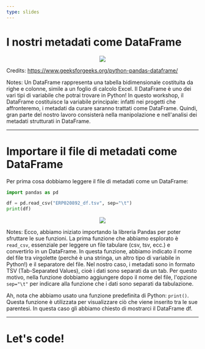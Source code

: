 ```yaml
---
type: slides
---
```


# I nostri metadati come DataFrame

<center><img src="imgs/1.1-df.png"></center>

Credits: https://www.geeksforgeeks.org/python-pandas-dataframe/

Notes: Un DataFrame rappresenta una tabella bidimensionale costituita da righe e colonne, simile a un foglio di calcolo Excel. Il DataFrame è uno dei vari tipi di variabile che potrai trovare in Python! In questo workshop, il DataFrame costituisce la variabile principale: infatti nei progetti che affronteremo, i metadati da curare saranno trattati come DataFrame. Quindi, gran parte del nostro lavoro consisterà nella manipolazione e nell'analisi dei metadati strutturati in DataFrame.

---

# Importare il file di metadati come DataFrame

Per prima cosa dobbiamo leggere il file di metadati come un DataFrame:

```python
import pandas as pd

df = pd.read_csv("ERP020892_df.tsv", sep="\t")
print(df)
```

<center><img src="imgs/1.1-print_df.png"></center>

Notes: Ecco, abbiamo iniziato importando la libreria Pandas per poter sfruttare le sue funzioni. La prima funzione che abbiamo esplorato è `read_csv`, essenziale per leggere un file tabulare (csv, tsv, ecc.) e convertirlo in un DataFrame. In questa funzione, abbiamo indicato il nome del file tra virgolette (perché è una stringa, un altro tipo di variabile in Python!) e il separatore del file. Nel nostro caso, i metadati sono in formato TSV (Tab-Separated Values), cioè i dati sono separati da un tab. Per questo motivo, nella funzione dobbiamo aggiungere dopo il nome del file, l'opzione `sep="\t"` per indicare alla funzione che i dati sono separati da tabulazione.

Ah, nota che abbiamo usato una funzione predefinita di Python: `print()`. Questa funzione è utilizzata per visualizzare ciò che viene inserito tra le sue parentesi. In questa caso gli abbiamo chiesto di mostrarci il DataFrame df.

---

# Let's code!
